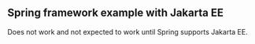 ## Spring framework example with Jakarta EE

Does not work and not expected to work until Spring supports Jakarta EE.
